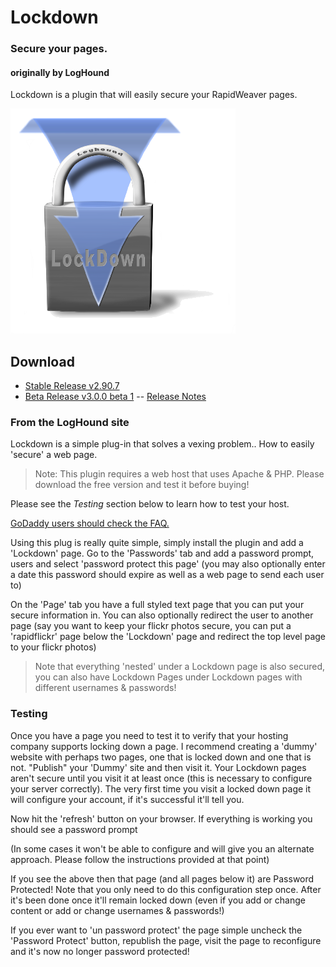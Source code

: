 # Lockdown
### Secure your pages.
#### originally by LogHound
Lockdown is a plugin that will easily secure your RapidWeaver pages.

![Lockdown Icon](https://raw.githubusercontent.com/yourhead/lockdown/master/assets/icon_256.png)


## Download
 - [Stable Release v2.90.7](https://github.com/yourhead/lockdown/blob/v2.90.7/downloads/lockdown_2.90.7.zip)
 - [Beta Release v3.0.0 beta 1](httpshttps://github.com/yourhead/lockdown/blob/master/downloads/Lockdown_3.0.0b1_1043.zip) -- [Release Notes](http://yourhead.com/appcast/RW6/Lockdown/release_notes_3.0.0b1_1043)


### From the LogHound site

Lockdown is a simple plug-in that solves a vexing problem.. How to easily 'secure' a web page. 

> Note: This plugin requires a web host that uses Apache & PHP. Please download the free version and test it before buying!

Please see the *Testing* section below to learn how to test your host.

[GoDaddy users should check the FAQ.]()

Using this plug is really quite simple, simply install the plugin and add a 'Lockdown' page. Go to the 'Passwords' tab and add a password prompt, users and select 'password protect this page' (you may also optionally enter a date this password should expire as well as a web page to send each user to) 


On the 'Page' tab you have a full styled text page that you can put your secure information in. You can also optionally redirect the user to another page (say you want to keep your flickr photos secure, you can put a 'rapidflickr' page below the 'Lockdown' page and redirect the top level page to your flickr photos)



> Note that everything 'nested' under a Lockdown page is also secured, you can also have Lockdown Pages under Lockdown pages with different usernames & passwords!






### Testing
Once you have a page you need to test it to verify that your hosting company supports locking down a page.
I recommend creating a 'dummy' website with perhaps two pages, one that is locked down and one that is not. "Publish" your 'Dummy' site and then visit it. Your Lockdown pages aren't secure until you visit it at least once (this is necessary to configure your server correctly). The very first time you visit a locked down page it will configure your account, if it's successful it'll tell you.


Now hit the 'refresh' button on your browser. If everything is working you should see a password prompt

(In some cases it won't be able to configure and will give you an alternate approach. Please follow the instructions provided at that point)


If you see the above then that page (and all pages below it) are Password Protected! Note that you only need to do this configuration step once. After it's been done once it'll remain locked down (even if you add or change content or add or change usernames & passwords!)

If you ever want to 'un password protect' the page simple uncheck the 'Password Protect' button, republish the page, visit the page to reconfigure and it's now no longer password protected!
